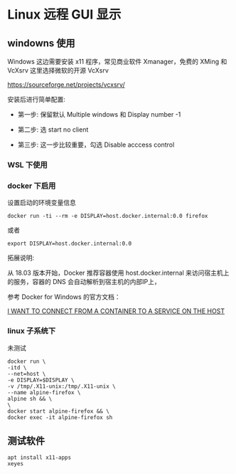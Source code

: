 # Linux 远程 GUI 显示

## windowns 使用

Windows 这边需要安装 x11 程序，常见商业软件 Xmanager，免费的 XMing 和 VcXsrv 这里选择微软的开源 VcXsrv

https://sourceforge.net/projects/vcxsrv/

安装后进行简单配置:

* 第一步: 保留默认 Multiple windows 和 Display number -1

* 第二步: 选 start no client

* 第三步: 这一步比较重要，勾选 Disable acccess control

### WSL 下使用

### docker 下启用

设置启动的环境变量信息

```
docker run -ti --rm -e DISPLAY=host.docker.internal:0.0 firefox
```

或者

```
export DISPLAY=host.docker.internal:0.0
```

拓展说明:

从 18.03 版本开始，Docker 推荐容器使用 host.docker.internal 来访问宿主机上的服务，容器的 DNS 会自动解析到宿主机的内部IP上，

参考 Docker for Windows 的官方文档：

[I WANT TO CONNECT FROM A CONTAINER TO A SERVICE ON THE HOST](https://docs.docker.com/desktop/networking/#use-cases-and-workarounds)

### linux 子系统下

未测试

```
docker run \
-itd \
--net=host \
-e DISPLAY=$DISPLAY \
-v /tmp/.X11-unix:/tmp/.X11-unix \
--name alpine-firefox \
alpine sh && \
\
docker start alpine-firefox && \
docker exec -it alpine-firefox sh
```

## 测试软件

```
apt install x11-apps
xeyes
```


